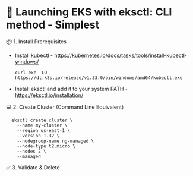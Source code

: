 
#  🚀 Launching EKS with eksctl: CLI method - Simplest


📦 1. Install Prerequisites
- Install kubectl - https://kubernetes.io/docs/tasks/tools/install-kubectl-windows/
  
      curl.exe -LO https://dl.k8s.io/release/v1.33.0/bin/windows/amd64/kubectl.exe
  
- Install eksctl and add it to your system PATH - https://eksctl.io/installation/


💻 2. Create Cluster (Command Line Equivalent)


      eksctl create cluster \
        --name my-cluster \
        --region us-east-1 \
        --version 1.32 \
        --nodegroup-name ng-managed \
        --node-type t2.micro \
        --nodes 2 \
        --managed


  
✅ 3. Validate & Delete


